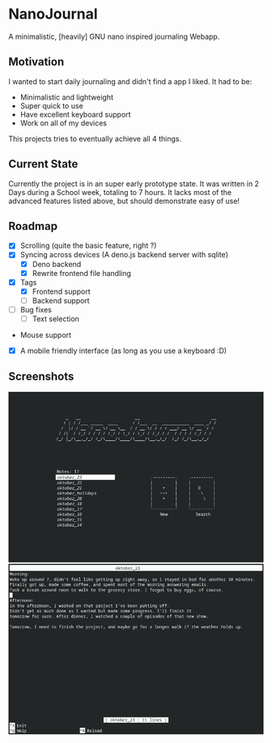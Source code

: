 # NanoJournal

A minimalistic, [heavily] GNU nano inspired journaling Webapp.

## Motivation

I wanted to start daily journaling and didn't find a app I liked. It had to be:

- Minimalistic and lightweight
- Super quick to use
- Have excellent keyboard support
- Work on all of my devices

This projects tries to eventually achieve all 4 things.

## Current State

Currently the project is in an super early prototype state.
It was written in 2 Days during a School week, totaling to 7 hours.
It lacks most of the advanced features listed above, but should demonstrate easy of use!

## Roadmap

- [x] Scrolling (quite the basic feature, right ?)
- [x] Syncing across devices (A deno.js backend server with sqlite)
  - [x] Deno backend
  - [x] Rewrite frontend file handling
- [x] Tags
  - [x] Frontend support
  - [ ] Backend support
- [ ] Bug fixes
  - [ ] Text selection
- Mouse support
- [x] A mobile friendly interface (as long as you use a keyboard :D)

## Screenshots

![Menu screen](doc/menu.png)
![Editor screen](doc/editor.png)
